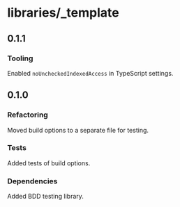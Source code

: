 # libraries/_template

## 0.1.1

### Tooling

Enabled `noUncheckedIndexedAccess` in TypeScript settings.

## 0.1.0

### Refactoring

Moved build options to a separate file for testing.

### Tests

Added tests of build options.

### Dependencies

Added BDD testing library.
